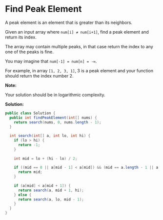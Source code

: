 # Find Peak Element

A peak element is an element that is greater than its neighbors.

Given an input array where `num[i] ≠ num[i+1]`, find a peak element and return its index.

The array may contain multiple peaks, in that case return the index to any one of the peaks is fine.

You may imagine that `num[-1] = num[n] = -∞`.

For example, in array `[1, 2, 3, 1]`, 3 is a peak element and your function should return the index number 2.

**Note:**

Your solution should be in logarithmic complexity.

**Solution:**
```java
public class Solution {
  public int findPeakElement(int[] nums) {
    return search(nums, 0, nums.length - 1);
  }
    
  int search(int[] a, int lo, int hi) {
    if (lo > hi) {
      return -1;
    }
            
    int mid = lo + (hi - lo) / 2;
        
    if ((mid == 0 || a[mid - 1] < a[mid]) && (mid == a.length - 1 || a[mid] > a[mid + 1])) {
      return mid;
    }
            
    if (a[mid] < a[mid + 1]) {
      return search(a, mid + 1, hi);
    } else {
      return search(a, lo, mid - 1);
    }
  }
}
```